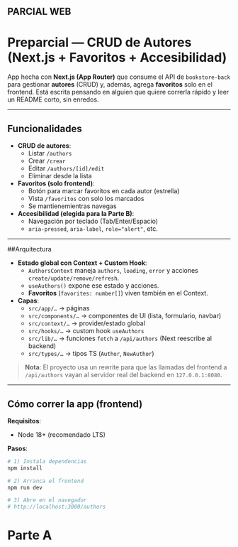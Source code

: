 ## PARCIAL WEB


# Preparcial — CRUD de Autores (Next.js + Favoritos + Accesibilidad)

App hecha con **Next.js (App Router)** que consume el API de `bookstore-back` para gestionar **autores** (CRUD) y, además, agrega **favoritos** solo en el frontend. Está escrita pensando en alguien que quiere correrla rápido y leer un README corto, sin enredos.

---

## Funcionalidades

- **CRUD de autores**:
  - Listar `/authors`
  - Crear `/crear`
  - Editar `/authors/[id]/edit`
  - Eliminar desde la lista
- **Favoritos (solo frontend)**:
  - Botón para marcar favoritos en cada autor (estrella)
  - Vista `/favoritos` con solo los marcados
  - Se mantienemientras navegas
- **Accesibilidad (elegida para la Parte B)**:
  - Navegación por teclado (Tab/Enter/Espacio)
  - `aria-pressed`, `aria-label`, `role="alert"`, etc.

---

##Arquitectura

- **Estado global con Context + Custom Hook**:
  - `AuthorsContext` maneja `authors`, `loading`, `error` y acciones `create/update/remove/refresh`.
  - `useAuthors()` expone ese estado y acciones.
  - **Favoritos** (`favorites: number[]`) viven también en el Context.
- **Capas**:
  - `src/app/…` → páginas
  - `src/components/…` → componentes de UI (lista, formulario, navbar)
  - `src/context/…` → provider/estado global
  - `src/hooks/…` → custom hook `useAuthors`
  - `src/lib/…` → funciones `fetch` a `/api/authors` (Next reescribe al backend)
  - `src/types/…` → tipos TS (`Author`, `NewAuthor`)

> **Nota**: El proyecto usa un rewrite para que las llamadas del frontend a `/api/authors` vayan al servidor real del backend en `127.0.0.1:8080`.
---

## Cómo correr la app (frontend)

**Requisitos**:
- Node 18+ (recomendado LTS)

**Pasos**:
```bash
# 1) Instala dependencias
npm install

# 2) Arranca el frontend
npm run dev

# 3) Abre en el navegador
# http://localhost:3000/authors
```
# Parte A
